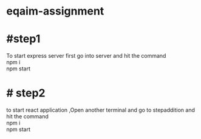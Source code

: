# eqaim-assignment
# #step1
To start express server  first go into server and hit the command <br/>
npm i <br>
npm start
# # step2
to start react application ,Open another terminal and go to stepaddition and hit the command <br/>
npm i <br/>
npm start 
